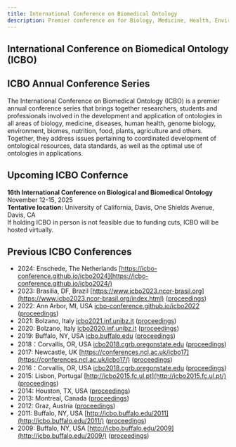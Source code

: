 ```yaml
---
title: International Conference on Biomedical Ontology
description: Premier conference on for Biology, Medicine, Health, Environment, Plants & Agriculture
---
```

## International Conference on Biomedical Ontology (ICBO)

## ICBO Annual Conference Series
The International Conference on Biomedical Ontology (ICBO) is a premier annual conference series that brings together researchers, students and professionals involved in the development and application of ontologies in all areas of biology, medicine, diseases, human health, genome biology, environment, biomes, nutrition, food, plants, agriculture and others. Together, they address issues pertaining to coordinated development of ontological resources, data standards, as well as the optimal use of ontologies in applications.

## Upcoming ICBO Confernce
**16th International Conference on Biological and Biomedical Ontology**  
November 12-15, 2025   
**Tentative location:** University of California, Davis, One Shields Avenue, Davis, CA  
If holding ICBO in person is not feasible due to funding cuts, ICBO will be hosted virtually. 

## Previous ICBO Conferences
- 2024: Enschede, The Netherlands [https://icbo-conference.github.io/icbo2024](https://icbo-conference.github.io/icbo2024/)
- 2023: Brasilia, DF, Brazil [https://www.icbo2023.ncor-brasil.org](https://www.icbo2023.ncor-brasil.org/index.html) ([proceedings](https://ceur-ws.org/Vol-3603/))
- 2022: Ann Arbor, MI, USA [icbo-conference.github.io/icbo2022](https://icbo-conference.github.io/icbo2022/) ([proceedings](https://ceur-ws.org/Vol-3805/))
- 2021: Bolzano, Italy [icbo2021.inf.unibz.it](https://icbo2021.inf.unibz.it/) ([proceedings](http://ceur-ws.org/Vol-3073/))
- 2020: Bolzano, Italy [icbo2020.inf.unibz.it](https://icbo2020.inf.unibz.it/) ([proceedings](http://ceur-ws.org/Vol-2807/))
- 2019: Buffalo, NY, USA [icbo.buffalo.edu](http://icbo.buffalo.edu/) ([proceedings](http://ceur-ws.org/Vol-2931/))
- 2018：Corvallis, OR, USA [icbo2018.cgrb.oregonstate.edu](https://icbo2018.cgrb.oregonstate.edu/) ([proceedings](http://ceur-ws.org/Vol-2285/))
- 2017: Newcastle, UK [https://conferences.ncl.ac.uk/icbo17](https://conferences.ncl.ac.uk/icbo17/) ([proceedings](http://ceur-ws.org/Vol-2137/))
- 2016：Corvallis, OR, USA [icbo2018.cgrb.oregonstate.edu](https://icbo2016.cgrb.oregonstate.edu/) ([proceedings](http://ceur-ws.org/Vol-1747/))
- 2015: Lisbon, Portugal [http://icbo2015.fc.ul.pt](http://icbo2015.fc.ul.pt/) ([proceedings](http://ceur-ws.org/Vol-1515/))
- 2014: Houston, TX, USA ([proceedings](http://ceur-ws.org/Vol-1327/))
- 2013: Montreal, Canada ([proceedings](http://ceur-ws.org/Vol-1060/))
- 2012: Graz, Austria ([proceedings](http://ceur-ws.org/Vol-897/))
- 2011: Buffalo, NY, USA [http://icbo.buffalo.edu/2011](http://icbo.buffalo.edu/2011/) ([proceedings](http://ceur-ws.org/Vol-833/))
- 2009: Buffalo, NY, USA [http://icbo.buffalo.edu/2009](http://icbo.buffalo.edu/2009/) ([proceedings](https://buffalo.box.com/shared/static/1vxdgn0r35auhzrswdy6kf1vscf7o32c.pdf))
